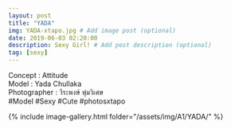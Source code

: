 ```yaml
---
layout: post
title: "YADA"
img: YADA-xtapo.jpg # Add image post (optional)
date: 2019-06-03 02:20:00
description: Sexy Girl! # Add post description (optional)
tag: [sexy]
---
```

Concept : Attitude  
Model : Yada Chullaka  
Photographer : วีระพงษ์ พุ่มวิเศษ  
#Model #Sexy #Cute #photosxtapo

{% include image-gallery.html folder="/assets/img/A1/YADA/" %}
